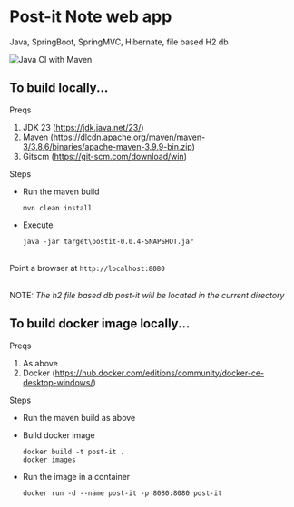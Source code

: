 # Post-it Note web app


Java, SpringBoot, SpringMVC, Hibernate, file based H2 db


![Java CI with Maven](https://github.com/coding5957/post-it/workflows/Java%20CI%20with%20Maven/badge.svg)



## To build locally...


Preqs
1. JDK 23 (https://jdk.java.net/23/)
2. Maven (https://dlcdn.apache.org/maven/maven-3/3.8.6/binaries/apache-maven-3.9.9-bin.zip)
3. Gitscm (https://git-scm.com/download/win)



Steps

- Run the maven build

	`mvn clean install`

- Execute

	`java -jar target\postit-0.0.4-SNAPSHOT.jar` 


\
Point a browser at `http://localhost:8080`


\
NOTE: *The h2 file based db post-it will be located in the current directory*
	


## To build docker image locally...


Preqs

1. As above
2. Docker (https://hub.docker.com/editions/community/docker-ce-desktop-windows/)


Steps

- Run the maven build as above

- Build docker image
	
	`docker build -t post-it .`\
	`docker images`
	
- Run the image in a container

	`docker run -d --name post-it -p 8080:8080 post-it`
	
	








